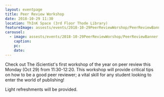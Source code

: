 ```yaml
---
layout: eventpage
title: Peer Review Workshop
date: 2018-10-29 11:30
location: ThInK Space (3rd Floor Thode Library)
featureImage: assests/events/2018-10-29PeerReviewWorshop/PeerReviewBanner
carousel:
  - image: assests/events/2018-10-29PeerReviewWorshop/PeerReviewBanner
    caption:
    pc:
    date:
---
```

Check out The iScientist's first workshop of the year on peer review this Monday (Oct 29) from 11:30-12:20. This workshop will provide critical tips on how to be a good peer reviewer; a vital skill for any student looking to enter the world of publishing!

Light refreshments will be provided.
